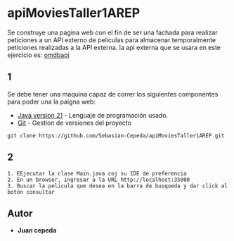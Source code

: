 # apiMoviesTaller1AREP
Se construye una pagina web con el fin de ser una fachada para realizar peticiones a un API externo de peliculas
para almacenar temporalmente peticiones realizadas a la API externa. la api externa que se usara en este ejercicio es: [omdbapi](https://www.omdbapi.com)

## 1

Se debe tener una maquina capaz de correr los siguientes componentes para poder una la paigna web:
* [Java version 21](https://www.oracle.com/co/java/technologies/downloads/) - Lenguaje de programación usado.
* [Git](https://git-scm.com/downloads) - Gestion de versiones del proyecto 


```para clonar el repositorio use el siguiente comando, recuerde que debe contar con git
git clone https://github.com/Sebasian-Cepeda/apiMoviesTaller1AREP.git
```


## 2

```
1. EEjecutar la clase Main.java coj su IDE de preferencia
2. En un browser, ingresar a la URL http://localhost:35000
3. Buscar la pelicula que desea en la barra de busqueda y dar click al botón consultar
```

<!--
## Version

We use [SemVer](http://semver.org/) for versioning. For the versions available, see the [tags on this repository](https://github.com/your/project/tags). -->

## Autor

* **Juan cepeda** 

<!--
## License
This project is licensed under the MIT License - see the [LICENSE.md](LICENSE.md) file for details -->

